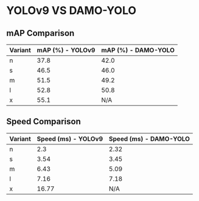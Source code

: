 ---
---
# YOLOv9 VS DAMO-YOLO

## mAP Comparison

| Variant | mAP (%) - YOLOv9 | mAP (%) - DAMO-YOLO |
|---------|--------------------|--------------------|
| n | 37.8 | 42.0 |
| s | 46.5 | 46.0 |
| m | 51.5 | 49.2 |
| l | 52.8 | 50.8 |
| x | 55.1 | N/A |

## Speed Comparison

| Variant | Speed (ms) - YOLOv9 | Speed (ms) - DAMO-YOLO |
|---------|-----------------------|-----------------------|
| n | 2.3 | 2.32 |
| s | 3.54 | 3.45 |
| m | 6.43 | 5.09 |
| l | 7.16 | 7.18 |
| x | 16.77 | N/A |
